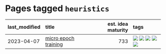 # Pages tagged `heuristics`

|last_modified|title|est. idea maturity|tags
|:---|:---|---:|:---|
|2023-04-07|[micro epoch training](../micro-epoch.md)|733|[![](https://img.shields.io/badge/tag-augmentation-d548d8)](../tags/augmentation.md) [![](https://img.shields.io/badge/tag-dataset-1743a)](../tags/dataset.md) [![](https://img.shields.io/badge/tag-heuristics-98b52b)](../tags/heuristics.md) [![](https://img.shields.io/badge/tag-tooling-b4243e)](../tags/tooling.md) [![](https://img.shields.io/badge/tag-training-7fe3bd)](../tags/training.md)|